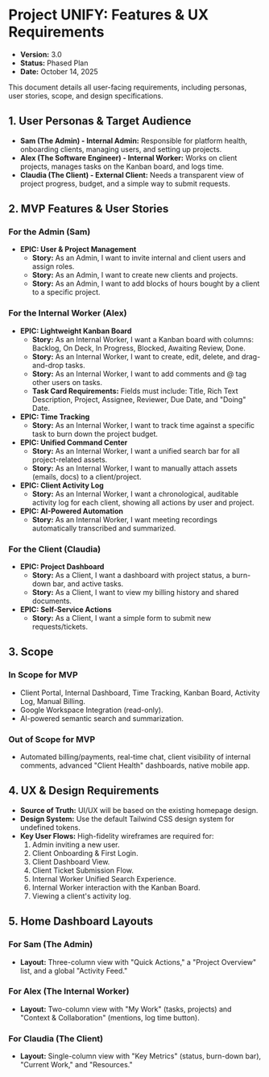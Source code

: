 # **Project UNIFY: Features & UX Requirements**

* **Version:** 3.0  
* **Status:** Phased Plan  
* **Date:** October 14, 2025

This document details all user-facing requirements, including personas, user stories, scope, and design specifications.

## **1\. User Personas & Target Audience**

* **Sam (The Admin) \- Internal Admin:** Responsible for platform health, onboarding clients, managing users, and setting up projects.  
* **Alex (The Software Engineer) \- Internal Worker:** Works on client projects, manages tasks on the Kanban board, and logs time.  
* **Claudia (The Client) \- External Client:** Needs a transparent view of project progress, budget, and a simple way to submit requests.

## **2\. MVP Features & User Stories**

### **For the Admin (Sam)**

* **EPIC: User & Project Management**  
  * **Story:** As an Admin, I want to invite internal and client users and assign roles.  
  * **Story:** As an Admin, I want to create new clients and projects.  
  * **Story:** As an Admin, I want to add blocks of hours bought by a client to a specific project.

### **For the Internal Worker (Alex)**

* **EPIC: Lightweight Kanban Board**  
  * **Story:** As an Internal Worker, I want a Kanban board with columns: Backlog, On Deck, In Progress, Blocked, Awaiting Review, Done.  
  * **Story:** As an Internal Worker, I want to create, edit, delete, and drag-and-drop tasks.  
  * **Story:** As an Internal Worker, I want to add comments and @ tag other users on tasks.  
  * **Task Card Requirements:** Fields must include: Title, Rich Text Description, Project, Assignee, Reviewer, Due Date, and "Doing" Date.  
* **EPIC: Time Tracking**  
  * **Story:** As an Internal Worker, I want to track time against a specific task to burn down the project budget.  
* **EPIC: Unified Command Center**  
  * **Story:** As an Internal Worker, I want a unified search bar for all project-related assets.  
  * **Story:** As an Internal Worker, I want to manually attach assets (emails, docs) to a client/project.  
* **EPIC: Client Activity Log**  
  * **Story:** As an Internal Worker, I want a chronological, auditable activity log for each client, showing all actions by user and project.  
* **EPIC: AI-Powered Automation**  
  * **Story:** As an Internal Worker, I want meeting recordings automatically transcribed and summarized.

### **For the Client (Claudia)**

* **EPIC: Project Dashboard**  
  * **Story:** As a Client, I want a dashboard with project status, a burn-down bar, and active tasks.  
  * **Story:** As a Client, I want to view my billing history and shared documents.  
* **EPIC: Self-Service Actions**  
  * **Story:** As a Client, I want a simple form to submit new requests/tickets.

## **3\. Scope**

### **In Scope for MVP**

* Client Portal, Internal Dashboard, Time Tracking, Kanban Board, Activity Log, Manual Billing.  
* Google Workspace Integration (read-only).  
* AI-powered semantic search and summarization.

### **Out of Scope for MVP**

* Automated billing/payments, real-time chat, client visibility of internal comments, advanced "Client Health" dashboards, native mobile app.

## **4\. UX & Design Requirements**

* **Source of Truth:** UI/UX will be based on the existing homepage design.  
* **Design System:** Use the default Tailwind CSS design system for undefined tokens.  
* **Key User Flows:** High-fidelity wireframes are required for:  
  1. Admin inviting a new user.  
  2. Client Onboarding & First Login.  
  3. Client Dashboard View.  
  4. Client Ticket Submission Flow.  
  5. Internal Worker Unified Search Experience.  
  6. Internal Worker interaction with the Kanban Board.  
  7. Viewing a client's activity log.

## **5\. Home Dashboard Layouts**

### **For Sam (The Admin)**

* **Layout:** Three-column view with "Quick Actions," a "Project Overview" list, and a global "Activity Feed."

### **For Alex (The Internal Worker)**

* **Layout:** Two-column view with "My Work" (tasks, projects) and "Context & Collaboration" (mentions, log time button).

### **For Claudia (The Client)**

* **Layout:** Single-column view with "Key Metrics" (status, burn-down bar), "Current Work," and "Resources."
